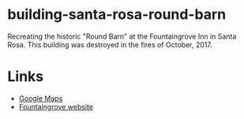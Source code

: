 # building-santa-rosa-round-barn
Recreating the historic "Round Barn" at the Fountaingrove Inn in Santa Rosa.  This building was destroyed in the fires of October, 2017.

# Links
* [Google Maps](https://www.google.com/maps/place/101+Fountaingrove+Pkwy,+Santa+Rosa,+CA+95403/@38.4756257,-122.727774,120m/data=!3m1!1e3!4m5!3m4!1s0x808438863dbff235:0xfacf19c131ad570a!8m2!3d38.4753675!4d-122.7284524)
* [Fountaingrove website](http://www.fountaingroveinn.com/roundbarn/)


